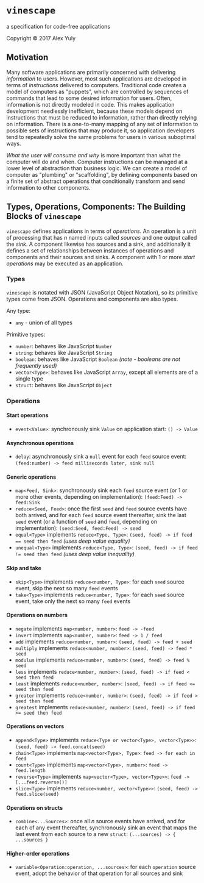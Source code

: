 # `vinescape`
a specification for code-free applications

Copyright &copy; 2017 Alex Yuly

## Motivation

Many software applications are primarily concerned with delivering *information* to users. However, most such applications are developed in terms of *instructions* delivered to computers. Traditional code creates a model of computers as "puppets", which are controlled by sequences of commands that lead to some desired information for users. Often, information is not directly modeled in code. This makes application development needlessly inefficient, because these models depend on instructions that must be reduced to information, rather than directly relying on information. There is a one-to-many mapping of any set of information to possible sets of instructions that may produce it, so application developers tend to repeatedly solve the same problems for users in various suboptimal ways.

*What the user will consume and why* is more important than what the computer will do and when. Computer instructions can be managed at a lower level of abstraction than business logic. We can create a model of computer as "plumbing" or "scaffolding", by defining components based on a finite set of abstract operations that conditionally transform and send information to other components.

## Types, Operations, Components: The Building Blocks of `vinescape`

`vinescape` defines applications in terms of *operations*. An operation is a unit of processing that has *n* named inputs called *sources* and one output called the *sink*. A component likewise has sources and a sink, and additionally it defines a set of relationships between instances of operations and components and their sources and sinks. A component with 1 or more *start operations* may be executed as an application.

### Types

`vinescape` is notated with JSON (JavaScript Object Notation), so its primitive types come from JSON. Operations and components are also types.

Any type:
- `any` - union of all types

Primitive types:
- `number`: behaves like JavaScript `Number`
- `string`: behaves like JavaScript `String`
- `boolean`: behaves like JavaScript `Boolean` *(note - booleans are not frequently used)*
- `vector<Type>`: behaves like JavaScript `Array`, except all elements are of a single type
- `struct`: behaves like JavaScript `Object`

### Operations

#### Start operations
- `event<Value>`: synchronously sink `Value` on application start: `() -> Value`

#### Asynchronous operations
- `delay`: asynchronously sink a `null` event for each `feed` source event: `(feed:number) -> feed milliseconds later, sink null`

#### Generic operations
- `map<Feed, Sink>`: synchronously sink each `feed` source event (or 1 or more other events, depending on implementation): `(feed:Feed) -> feed:Sink`
- `reduce<Seed, Feed>`: once the first `seed` and `feed` source events have both arrived, and for each `feed` source event thereafter, sink the last `seed` event (or a function of `seed` and `feed`, depending on implementation): `(seed:Seed, feed:Feed) -> seed`
- `equal<Type>` implements `reduce<Type, Type>`: `(seed, feed) -> if feed == seed then feed` *(uses deep value equality)*
- `unequal<Type>` implements `reduce<Type, Type>`: `(seed, feed) -> if feed != seed then feed` *(uses deep value inequality)*

#### Skip and take
- `skip<Type>` implements `reduce<number, Type>`: for each `seed` source event, skip the next so many `feed` events
- `take<Type>` implements `reduce<number, Type>`: for each `seed` source event, take only the next so many `feed` events

#### Operations on numbers

- `negate` implements `map<number, number>`: `feed -> -feed`
- `invert` implements `map<number, number>`: `feed -> 1 / feed`
- `add` implements `reduce<number, number>`: `(seed, feed) -> feed + seed`
- `multiply` implements `reduce<number, number>`: `(seed, feed) -> feed * seed`
- `modulus` implements `reduce<number, number>`: `(seed, feed) -> feed % seed`
- `less` implements `reduce<number, number>`: `(seed, feed) -> if feed < seed then feed`
- `least` implements `reduce<number, number>`: `(seed, feed) -> if feed <= seed then feed`
- `greater` implements `reduce<number, number>`: `(seed, feed) -> if feed > seed then feed`
- `greatest` implements `reduce<number, number>`: `(seed, feed) -> if feed >= seed then feed`

#### Operations on vectors

- `append<Type>` implements `reduce<Type or vector<Type>, vector<Type>>`: `(seed, feed) -> feed.concat(seed)`
- `chain<Type>` implements `map<vector<Type>, Type>`: `feed -> for each in feed`
- `count<Type>` implements `map<vector<Type>, number>`: `feed -> feed.length`
- `reverse<Type>` implements `map<vector<Type>, vector<Type>>`: `feed -> [...feed.reverse()]`
- `slice<Type>` implements `reduce<number, vector<Type>>`: `(seed, feed) -> feed.slice(seed)`

#### Operations on structs

- `combine<...Sources>`: once all *n* source events have arrived, and for each of any event thereafter, synchronously sink an event that maps the last event from each source to a new `struct`: `(...sources) -> { ...sources }`

#### Higher-order operations

- `variable<Operation:operation, ...sources>`: for each `operation` source event, adopt the behavior of that operation for all sources and sink
